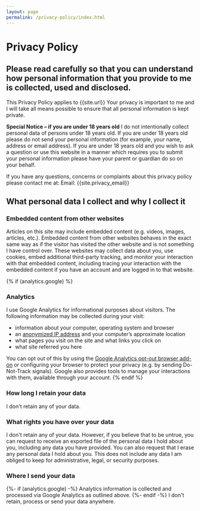 ```yaml
---
layout: page
permalink: /privacy-policy/index.html
---
```


# Privacy Policy

## Please read carefully so that you can understand how personal information that you provide to me is collected, used and disclosed.

This Privacy Policy applies to {{site.url}} Your privacy is important to me and I will take all means possible to ensure that all personal information is kept private.

**Special Notice – if you are under 18 years old**
I do not intentionally collect personal data of persons under 18 years old. If you are under 18 years old please do not send your personal information (for example, your name, address or email address). If you are under 18 years old and you wish to ask a question or use this website in a manner which requires you to submit your personal information please have your parent or guardian do so on your behalf.

If you have any questions, concerns or complaints about this privacy policy please contact me at:
Email: {{site.privacy_email}}

## What personal data I collect and why I collect it

### Embedded content from other websites
Articles on this site may include embedded content (e.g. videos, images, articles, etc.). Embedded content from other websites behaves in the exact same way as if the visitor has visited the other website and is not something I have control over.
These websites may collect data about you, use cookies, embed additional third-party tracking, and monitor your interaction with that embedded content, including tracing your interaction with the embedded content if you have an account and are logged in to that website.

{% if (analytics.google) %}
### Analytics
I use Google Analytics for informational purposes about visitors. The following information may be collected during your visit:
- information about your computer, operating system and browser
- an [anonymized IP address](https://support.google.com/analytics/answer/2763052) and your computer’s approximate location
- what pages you visit on the site and what links you click on
- what site referred you here

You can opt out of this by using the [Google Analytics opt-out browser add-on](https://tools.google.com/dlpage/gaoptout) or configuring your browser to protect your privacy (e.g. by sending Do-Not-Track signals). Google also provides tools to manage your interactions with them, available through your account.
{% endif %}

### How long I retain your data
I don't retain any of your data.

### What rights you have over your data
I don't retain any of your data. However, if you believe that to be untrue, you can request to receive an exported file of the personal data I hold about you, including any data you have provided. You can also request that I erase any personal data I hold about you. This does not include any data I am obliged to keep for administrative, legal, or security purposes.

### Where I send your data
{%- if (analytics.google) -%}
Analytics information is collected and processed via Google Analytics as outlined above.
{%- endif -%}
I don't retain, process or send your data anywhere.
